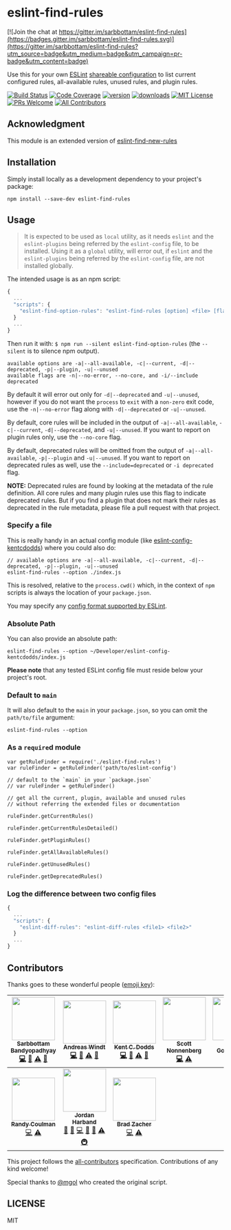 # eslint-find-rules

[![Join the chat at https://gitter.im/sarbbottam/eslint-find-rules](https://badges.gitter.im/sarbbottam/eslint-find-rules.svg)](https://gitter.im/sarbbottam/eslint-find-rules?utm_source=badge&utm_medium=badge&utm_campaign=pr-badge&utm_content=badge)

Use this for your own [ESLint](http://eslint.org/) [shareable configuration](http://eslint.org/docs/developer-guide/shareable-configs)
to list current configured rules, all-available rules, unused rules, and plugin rules.

[![Build Status](https://img.shields.io/travis/sarbbottam/eslint-find-rules.svg?style=flat-square)](https://travis-ci.org/xotic750/eslint-find-rules)
[![Code Coverage](https://img.shields.io/codecov/c/github/sarbbottam/eslint-find-rules.svg?style=flat-square)](https://codecov.io/github/xotic750/eslint-find-rules)
[![version](https://img.shields.io/npm/v/eslint-find-rules.svg?style=flat-square)](http://npm.im/@xotic750/eslint-find-rules)
[![downloads](https://img.shields.io/npm/dm/eslint-find-rules.svg?style=flat-square)](http://npm-stat.com/charts.html?package=xotic750/eslint-find-rules&from=2019-07-01)
[![MIT License](https://img.shields.io/npm/l/eslint-find-rules.svg?style=flat-square)](http://opensource.org/licenses/MIT)
[![PRs Welcome](https://img.shields.io/badge/PRs-welcome-brightgreen.svg?style=flat-square)](http://makeapullrequest.com)
[![All Contributors](https://img.shields.io/badge/all_contributors-10-orange.svg?style=flat-square)](#contributors)

## Acknowledgment

This module is an extended version of [eslint-find-new-rules](https://github.com/kentcdodds/eslint-find-new-rules)

## Installation

Simply install locally as a development dependency to your project's package:

```
npm install --save-dev eslint-find-rules
```

## Usage

> It is expected to be used as `local` utility, as it needs `eslint` and the `eslint-plugins` being referred by the `eslint-config` file, to be installed.
Using it as a `global` utility, will error out, if `eslint` and the `eslint-plugins` being referred by the `eslint-config` file, are not installed globally.

The intended usage is as an npm script:

```javascript
{
  ...
  "scripts": {
    "eslint-find-option-rules": "eslint-find-rules [option] <file> [flag]"
  }
  ...
}
```

Then run it with: `$ npm run --silent eslint-find-option-rules` (the `--silent` is to silence npm output).

```
available options are -a|--all-available, -c|--current, -d|--deprecated, -p|--plugin, -u|--unused
available flags are -n|--no-error, --no-core, and -i/--include deprecated
```

By default it will error out only for `-d|--deprecated` and `-u|--unused`,
however if you do not want the `process` to `exit` with a `non-zero` exit code, use the `-n|--no-error` flag along with `-d|--deprecated` or `-u|--unused`.

By default, core rules will be included in the output of `-a|--all-available`, `-c|--current`, `-d|--deprecated`, and `-u|--unused`.  If you want to report on plugin rules only, use the `--no-core` flag.

By default, deprecated rules will be omitted from the output of `-a|--all-available`, `-p|--plugin` and `-u|--unused`.  If you want to report on deprecated rules as well, use the `--include=deprecated` or `-i deprecated` flag.

**NOTE:** Deprecated rules are found by looking at the metadata of the rule definition.  All core rules and many plugin rules use this flag to indicate deprecated rules.  But if you find a plugin that does not mark their rules as deprecated in the rule metadata, please file a pull request with that project.

### Specify a file

This is really handy in an actual config module (like [eslint-config-kentcdodds](https://github.com/kentcdodds/eslint-config-kentcdodds)) where you could also do:

```
// available options are -a|--all-available, -c|--current, -d|--deprecated, -p|--plugin, -u|--unused
eslint-find-rules --option ./index.js
```

This is resolved, relative to the `process.cwd()` which, in the context of `npm` scripts is always the location of your `package.json`.

You may specify any [config format supported by ESLint](http://eslint.org/docs/user-guide/configuring).

### Absolute Path

You can also provide an absolute path:

```
eslint-find-rules --option ~/Developer/eslint-config-kentcdodds/index.js
```

**Please note** that any tested ESLint config file must reside below your project's root.

### Default to `main`

It will also default to the `main` in your `package.json`, so you can omit the `path/to/file` argument:

```
eslint-find-rules --option
```

### As a `require`d module

```
var getRuleFinder = require('./eslint-find-rules')
var ruleFinder = getRuleFinder('path/to/eslint-config')

// default to the `main` in your `package.json`
// var ruleFinder = getRuleFinder()

// get all the current, plugin, available and unused rules
// without referring the extended files or documentation

ruleFinder.getCurrentRules()

ruleFinder.getCurrentRulesDetailed()

ruleFinder.getPluginRules()

ruleFinder.getAllAvailableRules()

ruleFinder.getUnusedRules()

ruleFinder.getDeprecatedRules()
```

### Log the difference between two config files

```javascript
{
  ...
  "scripts": {
    "eslint-diff-rules": "eslint-diff-rules <file1> <file2>"
  }
  ...
}
```

## Contributors

Thanks goes to these wonderful people ([emoji key](https://github.com/kentcdodds/all-contributors#emoji-key)):

<!-- ALL-CONTRIBUTORS-LIST:START - Do not remove or modify this section -->
<!-- prettier-ignore -->
| [<img src="https://avatars1.githubusercontent.com/u/949380?v=3" width="100px;"/><br /><sub><b>Sarbbottam Bandyopadhyay</b></sub>](https://twitter.com/sarbbottam)<br />[💻](https://github.com/sarbbottam/eslint-find-rules/commits?author=sarbbottam "Code") [📖](https://github.com/sarbbottam/eslint-find-rules/commits?author=sarbbottam "Documentation") [⚠️](https://github.com/sarbbottam/eslint-find-rules/commits?author=sarbbottam "Tests") [👀](#review-sarbbottam "Reviewed Pull Requests") | [<img src="https://avatars1.githubusercontent.com/u/262436?v=3" width="100px;"/><br /><sub><b>Andreas Windt</b></sub>](https://twitter.com/ta2edchimp)<br />[💻](https://github.com/sarbbottam/eslint-find-rules/commits?author=ta2edchimp "Code") [📖](https://github.com/sarbbottam/eslint-find-rules/commits?author=ta2edchimp "Documentation") [⚠️](https://github.com/sarbbottam/eslint-find-rules/commits?author=ta2edchimp "Tests") [👀](#review-ta2edchimp "Reviewed Pull Requests") | [<img src="https://avatars3.githubusercontent.com/u/1500684?v=3" width="100px;"/><br /><sub><b>Kent C. Dodds</b></sub>](https://twitter.com/kentcdodds)<br />[💻](https://github.com/sarbbottam/eslint-find-rules/commits?author=kentcdodds "Code") [📖](https://github.com/sarbbottam/eslint-find-rules/commits?author=kentcdodds "Documentation") [⚠️](https://github.com/sarbbottam/eslint-find-rules/commits?author=kentcdodds "Tests") [👀](#review-kentcdodds "Reviewed Pull Requests") | [<img src="https://avatars1.githubusercontent.com/u/443005?v=3" width="100px;"/><br /><sub><b>Scott Nonnenberg</b></sub>](https://github.com/scottnonnenberg)<br />[💻](https://github.com/sarbbottam/eslint-find-rules/commits?author=scottnonnenberg "Code") [⚠️](https://github.com/sarbbottam/eslint-find-rules/commits?author=scottnonnenberg "Tests") | [<img src="https://avatars3.githubusercontent.com/u/1758366?v=3" width="100px;"/><br /><sub><b>Michał Gołębiowski</b></sub>](https://github.com/mgol)<br />[💻](https://github.com/sarbbottam/eslint-find-rules/commits?author=mgol "Code") | [<img src="https://avatars.githubusercontent.com/u/3869412?v=3" width="100px;"/><br /><sub><b>Jeroen Engels</b></sub>](https://github.com/jfmengels)<br />[📖](https://github.com/sarbbottam/eslint-find-rules/commits?author=jfmengels "Documentation") | [<img src="https://avatars2.githubusercontent.com/u/2449282?v=3" width="100px;"/><br /><sub><b>Dustin Specker</b></sub>](https://github.com/dustinspecker)<br />[💻](https://github.com/sarbbottam/eslint-find-rules/commits?author=dustinspecker "Code") |
| :---: | :---: | :---: | :---: | :---: | :---: | :---: |
| [<img src="https://avatars1.githubusercontent.com/u/1406203?v=3" width="100px;"/><br /><sub><b>Randy Coulman</b></sub>](https://github.com/randycoulman)<br />[💻](https://github.com/sarbbottam/eslint-find-rules/commits?author=randycoulman "Code") [⚠️](https://github.com/sarbbottam/eslint-find-rules/commits?author=randycoulman "Tests") | [<img src="https://avatars1.githubusercontent.com/u/45469?v=4" width="100px;"/><br /><sub><b>Jordan Harband</b></sub>](https://twitter.com/ljharb)<br />[📖](https://github.com/sarbbottam/eslint-find-rules/commits?author=ljharb "Documentation") [🐛](https://github.com/sarbbottam/eslint-find-rules/issues?q=author%3Aljharb "Bug reports") [💻](https://github.com/sarbbottam/eslint-find-rules/commits?author=ljharb "Code") [💬](#question-ljharb "Answering Questions") [👀](#review-ljharb "Reviewed Pull Requests") [⚠️](https://github.com/sarbbottam/eslint-find-rules/commits?author=ljharb "Tests") [🚇](#infra-ljharb "Infrastructure (Hosting, Build-Tools, etc)") | [<img src="https://avatars1.githubusercontent.com/u/7462525?v=4" width="100px;"/><br /><sub><b>Brad Zacher</b></sub>](https://zacher.com.au)<br />[💻](https://github.com/sarbbottam/eslint-find-rules/commits?author=bradzacher "Code") [⚠️](https://github.com/sarbbottam/eslint-find-rules/commits?author=bradzacher "Tests") |
<!-- ALL-CONTRIBUTORS-LIST:END -->

This project follows the [all-contributors](https://github.com/kentcdodds/all-contributors) specification.
Contributions of any kind welcome!

Special thanks to [@mgol](https://github.com/mgol) who created the original script.

## LICENSE

MIT
